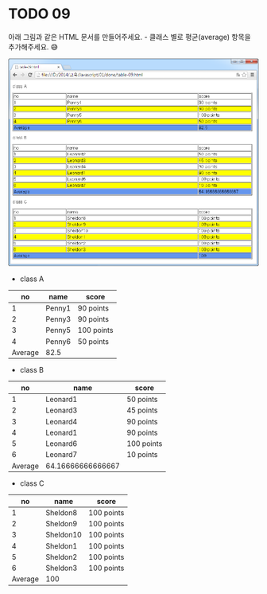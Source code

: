 ﻿TODO 09
========
아래 그림과 같은 HTML 문서를 만들어주세요. - 클래스 별로 평균(average) 항목을 추가해주세요.  :sweat_smile:

![TODO09](https://raw.githubusercontent.com/lightsh/jsstudy/master/01/todo/images/todo_09.png)

* class A

no | name | score
------------  | ------------ | ------------ 
1  | Penny1 | 90 points
2  | Penny3 | 90 points
3  | Penny5 | 100 points
4  | Penny6 | 50 points
Average  | 82.5

* class B

no | name | score
------------  | ------------ | ------------ 
1  | Leonard1 | 50 points
2  | Leonard3 | 45 points
3  | Leonard4 | 90 points
4  | Leonard1 | 90 points
5  | Leonard6 | 100 points
6  | Leonard7 | 10 points
Average  | 64.16666666666667


* class C

no | name | score
------------  | ------------ | ------------ 
1  | Sheldon8 | 100 points
2  | Sheldon9 | 100 points
3  | Sheldon10 | 100 points
4  | Sheldon1 | 100 points
5  | Sheldon2 | 100 points
6  | Sheldon3 | 100 points
Average  | 100





